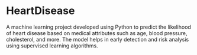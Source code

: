 # HeartDisease
A machine learning project developed using Python to predict the likelihood of heart disease based on medical attributes such as age, blood pressure, cholesterol, and more. The model helps in early detection and risk analysis using supervised learning algorithms.
